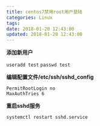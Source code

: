 ```yaml
---
title: centos7禁用root用户登陆
categories: Linux
tags: 
date: 2018-01-20 12:43:00
updated: 2018-01-20 12:43:00
---
```

**添加新用户**

`useradd test`
`passwd test`


**编辑配置文件/etc/ssh/sshd_config**

    PermitRootLogin no
    MaxAuthTries 6
**重启sshd服务**

    systemctl restart sshd.service